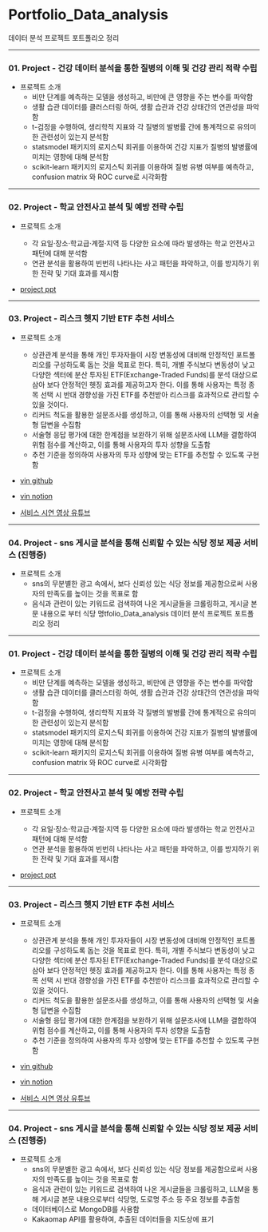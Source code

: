 # Portfolio_Data_analysis
데이터 분석 프로젝트 포트폴리오 정리

----

### 01. Project - 건강 데이터 분석을 통한 질병의 이해 및 건강 관리 적략 수립
- 프로젝트 소개
  - 비만 단계를 예측하는 모델을 생성하고, 비만에 큰 영향을 주는 변수를 파악함
  - 생활 습관 데이터를 클러스터링 하여, 생활 습관과 건강 상태간의 연관성을 파악함
  - t-검정을 수행하여, 생리학적 지표와 각 질병의 발병률 간에 통계적으로 유의미한 관련성이 있는지 분석함
  - statsmodel 패키지의 로지스틱 회귀를 이용하여 건강 지표가 질병의 발병률에 미치는 영향에 대해 분석함
  - scikit-learn 패키지의 로지스틱 회귀를 이용하여 질병 유병 여부를 예측하고, confusion matrix 와 ROC curve로 시각화함

---
### 02. Project - 학교 안전사고 분석 및 예방 전략 수립
- 프로젝트 소개
  - 각 요일·장소·학교급·계절·지역 등 다양한 요소에 따라 발생하는 학교 안전사고 패턴에 대해 분석함
  - 연관 분석을 활용하여 빈번히 나타나는 사고 패턴을 파악하고, 이를 방지하기 위한 전략 및 기대 효과를 제시함

- [project ppt](https://github.com/HongJunseong/Portfolio_data_analysis/blob/main/02-schoo_safe_analysis/%ED%95%99%EA%B5%90%20%EC%95%88%EC%A0%84%EC%82%AC%EA%B3%A0%20%EB%B6%84%EC%84%9D%20%EB%B0%8F%20%EC%98%88%EB%B0%A9%20%EC%A0%84%EB%9E%B5%20%EC%88%98%EB%A6%BD.pdf)

---
### 03. Project - 리스크 헷지 기반 ETF 추천 서비스
- 프로젝트 소개
  - 상관관계 분석을 통해 개인 투자자들이 시장 변동성에 대비해 안정적인 포트폴리오를 구성하도록 돕는 것을 목표로 한다. 특히, 개별 주식보다 변동성이 낮고 다양한 섹터에 분산 투자된 ETF(Exchange-Traded Funds)를 분석 대상으로 삼아 보다 안정적인 헷징 효과를 제공하고자 한다. 이를 통해 사용자는 특정 종목 선택 시 반대 경향성을 가진 ETF를 추천받아 리스크를 효과적으로 관리할 수 있을 것이다.
  - 리커드 척도을 활용한 설문조사를 생성하고, 이를 통해 사용자의 선택형 및 서술형 답변을 수집함
  - 서술형 응답 평가에 대한 한계점을 보완하기 위해 설문조사에 LLM을 결합하여 위험 점수를 계산하고, 이를 통해 사용자의 투자 성향을 도출함
  - 추천 기준을 정의하여 사용자의 투자 성향에 맞는 ETF를 추천할 수 있도록 구현함

- [vin github](https://github.com/HongJunseong/VIN)
- [vin notion](https://vigorous-helenium-94e.notion.site/00a485db6469497682d39715a07f7a19?v=ef02ec1ea67c43bdac9157c273b4203b)
- [서비스 시연 영상 유튜브](https://www.youtube.com/watch?v=FWQwvUAIn-Y)

---
### 04. Project - sns 게시글 분석을 통해 신뢰할 수 있는 식당 정보 제공 서비스 (진행중)
- 프로젝트 소개
  - sns의 무분별한 광고 속에서, 보다 신뢰성 있는 식당 정보를 제공함으로써 사용자의 만족도를 높이는 것을 목표로 함
  - 음식과 관련이 있는 키워드로 검색하여 나온 게시글들을 크롤링하고, 게시글 본문 내용으로 부터 식당 명tfolio_Data_analysis
데이터 분석 프로젝트 포트폴리오 정리

----

### 01. Project - 건강 데이터 분석을 통한 질병의 이해 및 건강 관리 적략 수립
- 프로젝트 소개
  - 비만 단계를 예측하는 모델을 생성하고, 비만에 큰 영향을 주는 변수를 파악함
  - 생활 습관 데이터를 클러스터링 하여, 생활 습관과 건강 상태간의 연관성을 파악함
  - t-검정을 수행하여, 생리학적 지표와 각 질병의 발병률 간에 통계적으로 유의미한 관련성이 있는지 분석함
  - statsmodel 패키지의 로지스틱 회귀를 이용하여 건강 지표가 질병의 발병률에 미치는 영향에 대해 분석함
  - scikit-learn 패키지의 로지스틱 회귀를 이용하여 질병 유병 여부를 예측하고, confusion matrix 와 ROC curve로 시각화함

---
### 02. Project - 학교 안전사고 분석 및 예방 전략 수립
- 프로젝트 소개
  - 각 요일·장소·학교급·계절·지역 등 다양한 요소에 따라 발생하는 학교 안전사고 패턴에 대해 분석함
  - 연관 분석을 활용하여 빈번히 나타나는 사고 패턴을 파악하고, 이를 방지하기 위한 전략 및 기대 효과를 제시함

- [project ppt](https://github.com/HongJunseong/Portfolio_data_analysis/blob/main/02-schoo_safe_analysis/%ED%95%99%EA%B5%90%20%EC%95%88%EC%A0%84%EC%82%AC%EA%B3%A0%20%EB%B6%84%EC%84%9D%20%EB%B0%8F%20%EC%98%88%EB%B0%A9%20%EC%A0%84%EB%9E%B5%20%EC%88%98%EB%A6%BD.pdf)

---
### 03. Project - 리스크 헷지 기반 ETF 추천 서비스
- 프로젝트 소개
  - 상관관계 분석을 통해 개인 투자자들이 시장 변동성에 대비해 안정적인 포트폴리오를 구성하도록 돕는 것을 목표로 한다. 특히, 개별 주식보다 변동성이 낮고 다양한 섹터에 분산 투자된 ETF(Exchange-Traded Funds)를 분석 대상으로 삼아 보다 안정적인 헷징 효과를 제공하고자 한다. 이를 통해 사용자는 특정 종목 선택 시 반대 경향성을 가진 ETF를 추천받아 리스크를 효과적으로 관리할 수 있을 것이다.
  - 리커드 척도을 활용한 설문조사를 생성하고, 이를 통해 사용자의 선택형 및 서술형 답변을 수집함
  - 서술형 응답 평가에 대한 한계점을 보완하기 위해 설문조사에 LLM을 결합하여 위험 점수를 계산하고, 이를 통해 사용자의 투자 성향을 도출함
  - 추천 기준을 정의하여 사용자의 투자 성향에 맞는 ETF를 추천할 수 있도록 구현함

- [vin github](https://github.com/HongJunseong/VIN)
- [vin notion](https://vigorous-helenium-94e.notion.site/00a485db6469497682d39715a07f7a19?v=ef02ec1ea67c43bdac9157c273b4203b)
- [서비스 시연 영상 유튜브](https://www.youtube.com/watch?v=FWQwvUAIn-Y)

---
### 04. Project - sns 게시글 분석을 통해 신뢰할 수 있는 식당 정보 제공 서비스 (진행중)
- 프로젝트 소개
  - sns의 무분별한 광고 속에서, 보다 신뢰성 있는 식당 정보를 제공함으로써 사용자의 만족도를 높이는 것을 목표로 함
  - 음식과 관련이 있는 키워드로 검색하여 나온 게시글들을 크롤링하고, LLM을 통해 게시글 본문 내용으로부터 식당명, 도로명 주소 등 주요 정보를 추출함
  - 데이터베이스로 MongoDB를 사용함
  - Kakaomap API를 활용하여, 추출된 데이터들을 지도상에 표기
